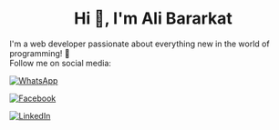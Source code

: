 <h1 align="center">Hi 👋, I'm Ali Bararkat</h1>

I'm a web developer passionate about everything new in the world of programming! 🚀  
Follow me on social media:

[![WhatsApp](https://img.shields.io/badge/WhatsApp-Chat-25D366?style=for-the-badge&logo=whatsapp&logoColor=white)](https://wa.me/963943691731)

[![Facebook](https://img.shields.io/badge/Facebook-Profile-1877F2?style=for-the-badge&logo=facebook&logoColor=white)](https://www.facebook.com/profile.php?id=100008101291739)

[![LinkedIn](https://img.shields.io/badge/LinkedIn-Profile-0A66C2?style=for-the-badge&logo=linkedin&logoColor=white)](https://www.linkedin.com/in/YOUR_USERNAME/)
